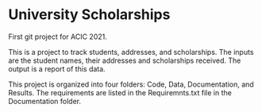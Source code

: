 # University Scholarships
First git project for ACIC 2021.

This is a project to track students, addresses, and scholarships.  The inputs are the student names, their addresses and scholarships received.  The output is a report of this data.

This project is organized into four folders: Code, Data, Documentation, and Results.  The requirements are listed in the Requiremnts.txt file in the Documentation folder.
